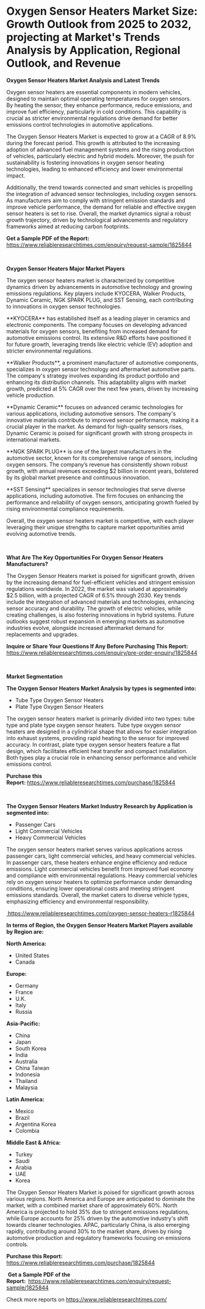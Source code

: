 <p><h1>Oxygen Sensor Heaters Market Size: Growth Outlook from 2025 to 2032, projecting at Market's Trends Analysis by Application, Regional Outlook, and Revenue</h1></p><p><strong>Oxygen Sensor Heaters Market Analysis and Latest Trends</strong></p>
<p><p>Oxygen sensor heaters are essential components in modern vehicles, designed to maintain optimal operating temperatures for oxygen sensors. By heating the sensor, they enhance performance, reduce emissions, and improve fuel efficiency, particularly in cold conditions. This capability is crucial as stricter environmental regulations drive demand for better emissions control technologies in automotive applications.</p><p>The Oxygen Sensor Heaters Market is expected to grow at a CAGR of 8.9% during the forecast period. This growth is attributed to the increasing adoption of advanced fuel management systems and the rising production of vehicles, particularly electric and hybrid models. Moreover, the push for sustainability is fostering innovations in oxygen sensor heating technologies, leading to enhanced efficiency and lower environmental impact.</p><p>Additionally, the trend towards connected and smart vehicles is propelling the integration of advanced sensor technologies, including oxygen sensors. As manufacturers aim to comply with stringent emission standards and improve vehicle performance, the demand for reliable and effective oxygen sensor heaters is set to rise. Overall, the market dynamics signal a robust growth trajectory, driven by technological advancements and regulatory frameworks aimed at reducing carbon footprints.</p></p>
<p><strong>Get a Sample PDF of the Report:&nbsp;</strong> <a href="https://www.reliableresearchtimes.com/enquiry/request-sample/1825844?utm_campaign=3060&utm_medium=2&utm_source=Github&utm_content=ia&utm_term=31032025&utm_id=oxygen-sensor-heaters">https://www.reliableresearchtimes.com/enquiry/request-sample/1825844</a></p>
<p>&nbsp;</p>
<p><strong>Oxygen Sensor Heaters Major Market Players</strong></p>
<p><p>The oxygen sensor heaters market is characterized by competitive dynamics driven by advancements in automotive technology and growing emissions regulations. Key players include KYOCERA, Walker Products, Dynamic Ceramic, NGK SPARK PLUG, and SST Sensing, each contributing to innovations in oxygen sensor technologies.</p><p>**KYOCERA** has established itself as a leading player in ceramics and electronic components. The company focuses on developing advanced materials for oxygen sensors, benefiting from increased demand for automotive emissions control. Its extensive R&D efforts have positioned it for future growth, leveraging trends like electric vehicle (EV) adoption and stricter environmental regulations.</p><p>**Walker Products**, a prominent manufacturer of automotive components, specializes in oxygen sensor technology and aftermarket automotive parts. The company's strategy involves expanding its product portfolio and enhancing its distribution channels. This adaptability aligns with market growth, predicted at 5% CAGR over the next few years, driven by increasing vehicle production.</p><p>**Dynamic Ceramic** focuses on advanced ceramic technologies for various applications, including automotive sensors. The company's innovative materials contribute to improved sensor performance, making it a crucial player in the market. As demand for high-quality sensors rises, Dynamic Ceramic is poised for significant growth with strong prospects in international markets.</p><p>**NGK SPARK PLUG** is one of the largest manufacturers in the automotive sector, known for its comprehensive range of sensors, including oxygen sensors. The company’s revenue has consistently shown robust growth, with annual revenues exceeding $2 billion in recent years, bolstered by its global market presence and continuous innovation.</p><p>**SST Sensing** specializes in sensor technologies that serve diverse applications, including automotive. The firm focuses on enhancing the performance and reliability of oxygen sensors, anticipating growth fueled by rising environmental compliance requirements.</p><p>Overall, the oxygen sensor heaters market is competitive, with each player leveraging their unique strengths to capture market opportunities amid evolving automotive trends.</p></p>
<p>&nbsp;</p>
<p><strong>What Are The Key Opportunities For Oxygen Sensor Heaters Manufacturers?</strong></p>
<p><p>The Oxygen Sensor Heaters market is poised for significant growth, driven by the increasing demand for fuel-efficient vehicles and stringent emission regulations worldwide. In 2022, the market was valued at approximately $2.5 billion, with a projected CAGR of 6.5% through 2030. Key trends include the integration of advanced materials and technologies, enhancing sensor accuracy and durability. The growth of electric vehicles, while creating challenges, is also fostering innovations in hybrid systems. Future outlooks suggest robust expansion in emerging markets as automotive industries evolve, alongside increased aftermarket demand for replacements and upgrades.</p></p>
<p><strong>Inquire or Share Your Questions If Any Before Purchasing This Report:</strong> <a href="https://www.reliableresearchtimes.com/enquiry/pre-order-enquiry/1825844?utm_campaign=3060&utm_medium=2&utm_source=Github&utm_content=ia&utm_term=31032025&utm_id=oxygen-sensor-heaters">https://www.reliableresearchtimes.com/enquiry/pre-order-enquiry/1825844</a></p>
<p>&nbsp;</p>
<p><strong>Market Segmentation</strong></p>
<p><strong>The Oxygen Sensor Heaters Market Analysis by types is segmented into:</strong></p>
<p><ul><li>Tube Type Oxygen Sensor Heaters</li><li>Plate Type Oxygen Sensor Heaters</li></ul></p>
<p><p>The oxygen sensor heaters market is primarily divided into two types: tube type and plate type oxygen sensor heaters. Tube type oxygen sensor heaters are designed in a cylindrical shape that allows for easier integration into exhaust systems, providing rapid heating to the sensor for improved accuracy. In contrast, plate type oxygen sensor heaters feature a flat design, which facilitates efficient heat transfer and compact installation. Both types play a crucial role in enhancing sensor performance and vehicle emissions control.</p></p>
<p><strong>Purchase this Report:&nbsp;</strong><a href="https://www.reliableresearchtimes.com/purchase/1825844?utm_campaign=3060&utm_medium=2&utm_source=Github&utm_content=ia&utm_term=31032025&utm_id=oxygen-sensor-heaters">https://www.reliableresearchtimes.com/purchase/1825844</a></p>
<p>&nbsp;</p>
<p><strong>The Oxygen Sensor Heaters Market Industry Research by Application is segmented into:</strong></p>
<p><ul><li>Passenger Cars</li><li>Light Commercial Vehicles</li><li>Heavy Commercial Vehicles</li></ul></p>
<p><p>The oxygen sensor heaters market serves various applications across passenger cars, light commercial vehicles, and heavy commercial vehicles. In passenger cars, these heaters enhance engine efficiency and reduce emissions. Light commercial vehicles benefit from improved fuel economy and compliance with environmental regulations. Heavy commercial vehicles rely on oxygen sensor heaters to optimize performance under demanding conditions, ensuring lower operational costs and meeting stringent emissions standards. Overall, the market caters to diverse vehicle types, emphasizing efficiency and environmental responsibility.</p></p>
<p><a href="https://www.reliableresearchtimes.com/oxygen-sensor-heaters-r1825844?utm_campaign=3060&utm_medium=2&utm_source=Github&utm_content=ia&utm_term=31032025&utm_id=oxygen-sensor-heaters">&nbsp;https://www.reliableresearchtimes.com/oxygen-sensor-heaters-r1825844</a></p>
<p><strong>In terms of Region, the Oxygen Sensor Heaters Market Players available by Region are:</strong></p>
<p>
    <p> <strong> North America: </strong>
        <ul>
            <li>United States</li>
            <li>Canada</li>
        </ul>
        </p> 
    <p> <strong> Europe: </strong>
        <ul>
            <li>Germany</li>
            <li>France</li>
            <li>U.K.</li>
            <li>Italy</li>
            <li>Russia</li>
        </ul>
        </p> 
    <p> <strong> Asia-Pacific: </strong>
        <ul>
            <li>China</li>
            <li>Japan</li>
            <li>South Korea</li>
            <li>India</li>
            <li>Australia</li>
            <li>China Taiwan</li>
            <li>Indonesia</li>
            <li>Thailand</li>
            <li>Malaysia</li>
        </ul>
        </p> 
    <p> <strong> Latin America: </strong>
        <ul>
            <li>Mexico</li>
            <li>Brazil</li>
            <li>Argentina Korea</li>
            <li>Colombia</li>
        </ul>
        </p> 
    <p> <strong> Middle East & Africa: </strong>
        <ul>
            <li>Turkey</li>
            <li>Saudi</li>
            <li>Arabia</li>
            <li>UAE</li>
            <li>Korea</li>
        </ul>
    </p>
    </p>
<p><p>The Oxygen Sensor Heaters Market is poised for significant growth across various regions. North America and Europe are anticipated to dominate the market, with a combined market share of approximately 60%. North America is projected to hold 35% due to stringent emissions regulations, while Europe accounts for 25% driven by the automotive industry's shift towards cleaner technologies. APAC, particularly China, is also emerging rapidly, contributing around 30% to the market share, driven by rising automotive production and regulatory frameworks focusing on emissions controls.</p></p>
<p><strong>Purchase this Report: </strong><a href="https://www.reliableresearchtimes.com/purchase/1825844?utm_campaign=3060&utm_medium=2&utm_source=Github&utm_content=ia&utm_term=31032025&utm_id=oxygen-sensor-heaters">https://www.reliableresearchtimes.com/purchase/1825844</a></p>
<p>&nbsp;<strong>Get a Sample PDF of the Report:&nbsp;&nbsp;</strong><a href="https://www.reliableresearchtimes.com/enquiry/request-sample/1825844?utm_campaign=3060&utm_medium=2&utm_source=Github&utm_content=ia&utm_term=31032025&utm_id=oxygen-sensor-heaters">https://www.reliableresearchtimes.com/enquiry/request-sample/1825844</a></p>
<p><strong></strong></p>
<p>Check more reports on <a href="https://www.reliableresearchtimes.com/?utm_campaign=3060&utm_medium=2&utm_source=Github&utm_content=ia&utm_term=31032025&utm_id=oxygen-sensor-heaters">https://www.reliableresearchtimes.com/</a></p>